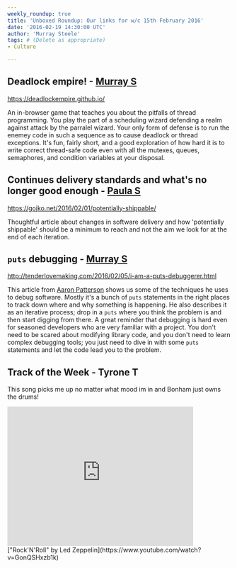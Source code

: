 ```yaml
---
weekly_roundup: true
title: 'Unboxed Roundup: Our links for w/c 15th February 2016'
date: '2016-02-19 14:30:00 UTC'
author: 'Murray Steele'
tags: # (Delete as appropriate)
- Culture

---
```


## Deadlock empire! - [Murray S](/people#murray-steele)

https://deadlockempire.github.io/

An in-browser game that teaches you about the pitfalls of thread programming.  You play the part of a scheduling wizard defending a realm against attack by the parralel wizard.  Your only form of defense is to run the enemey code in such a sequence as to cause deadlock or thread exceptions.  It's fun, fairly short, and a good exploration of how hard it is to write correct thread-safe code even with all the mutexes, queues, semaphores, and condition variables at your disposal.

## Continues delivery standards and what's no longer good enough - [Paula S](/people#paula-stepinska)

https://gojko.net/2016/02/01/potentially-shippable/

Thoughtful article about changes in software delivery and how 'potentially shippable' should be a minimum to reach and not the aim we look for at the end of each iteration.

## `puts` debugging - [Murray S](/people#murray-steele)

http://tenderlovemaking.com/2016/02/05/i-am-a-puts-debuggerer.html

This article from [Aaron Patterson](https://twitter.com/tenderlove) shows us some of the techniques he uses to debug software.  Mostly it's a bunch of `puts` statements in the right places to track down where and why something is happening.  He also describes it as an iterative process; drop in a `puts` where you think the problem is and then start digging from there.  A great reminder that debugging is hard even for seasoned developers who are very familiar with a project.  You don't need to be scared about modifying library code, and you don't need to learn complex debugging tools; you just need to dive in with some `puts` statements and let the code lead you to the problem.

## Track of the Week - Tyrone T

This song picks me up no matter what mood im in and Bonham just owns the drums!

<iframe width="420" height="315" src="https://www.youtube.com/embed/GonQSHxzb1k" frameborder="0" allowfullscreen></iframe>
["Rock'N'Roll" by Led Zeppelin](https://www.youtube.com/watch?v=GonQSHxzb1k)

